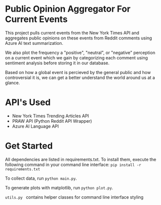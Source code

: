 # Public Opinion Aggregator For Current Events
This project pulls current events from the New York Times API and aggregates public opinions on these events from Reddit comments using Azure AI text summarization.

We also plot the frequency a "positive", "neutral", or "negative" perception on a current event which we gain by categorizing each comment using sentiment analysis before storing it in our database. 

Based on how a global event is percieved by the general public and how controversial it is, we can get a better understand the world around us at a glance.

# API's Used
- New York Times Trending Articles API
- PRAW API (Python Reddit API Wrapper)
- Azure AI Language API  

# Get Started
All dependencies are listed in requirements.txt. To install them, execute the following command in your command line interface: `pip install -r requirements.txt`

To collect data, run `python main.py`.

To generate plots with matplotlib, run `python plot.py`.

`utils.py ` contains helper classes for command line interface styling